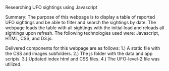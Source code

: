 Researching UFO sightings using Javascript 

Summary:
The purpose of this webpage is to display a table of reported UFO sightings and be able to filter and search the sightings by date. The webpage loads
the table with all sightings with the initial load and reloads all sightings upon refresh.  The following technologies used were: Javascript, HTML, CSS, 
and D3.js.

Delivered components for this webpage are as follows:
1.) A static file with the CSS and images subfolders. 
2.) The js folder with the data and app scripts. 
3.) Updated index html and CSS files. 
4.) The UFO-level-2 file was utilized.
